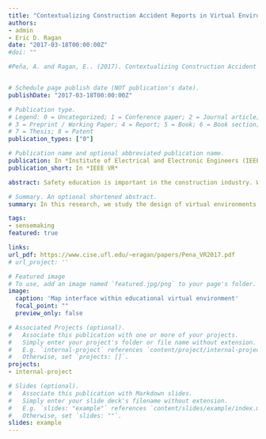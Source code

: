 ```yaml
---
title: "Contextualizing Construction Accident Reports in Virtual Environments for Safety Education"
authors:
- admin
- Eric D. Ragan
date: "2017-03-18T00:00:00Z"
#doi: ""

#Peña, A. and Ragan, E.. (2017). Contextualizing Construction Accident Reports in Virtual Environments for Safety Education. Extended abstract. In Proceedings of IEEE Virtual Reality 2017. (link | pdf | video)


# Schedule page publish date (NOT publication's date).
publishDate: "2017-03-18T00:00:00Z"

# Publication type.
# Legend: 0 = Uncategorized; 1 = Conference paper; 2 = Journal article;
# 3 = Preprint / Working Paper; 4 = Report; 5 = Book; 6 = Book section;
# 7 = Thesis; 8 = Patent
publication_types: ["0"]

# Publication name and optional abbreviated publication name.
publication: In *Institute of Electrical and Electronic Engineers (IEEE) VR* Poster Proceedings
publication_short: In *IEEE VR*

abstract: Safety education is important in the construction industry. While research has been done on virtual environments for construction safety education, there is no set method for effectively contextualizing safety information and engaging students. In this research, we study the design of virtual environments to represent construction accident reports provided by the Occupational Health and Safety Administration (OSHA). We looked at different designs to contextualize the report data through space, visuals, and text. Users can explore the environment and interact through immersive virtual reality to learn more about a particular accident.

# Summary. An optional shortened abstract.
summary: In this research, we study the design of virtual environments to represent construction accident reports provided by the Occupational Health and Safety Administration (OSHA)

tags:
- sensemaking
featured: true

links:
url_pdf: https://www.cise.ufl.edu/~eragan/papers/Pena_VR2017.pdf
# url_project: ''

# Featured image
# To use, add an image named `featured.jpg/png` to your page's folder.
image:
  caption: 'Map interface within educational virtual environment'
  focal_point: ""
  preview_only: false

# Associated Projects (optional).
#   Associate this publication with one or more of your projects.
#   Simply enter your project's folder or file name without extension.
#   E.g. `internal-project` references `content/project/internal-project/index.md`.
#   Otherwise, set `projects: []`.
projects:
- internal-project

# Slides (optional).
#   Associate this publication with Markdown slides.
#   Simply enter your slide deck's filename without extension.
#   E.g. `slides: "example"` references `content/slides/example/index.md`.
#   Otherwise, set `slides: ""`.
slides: example
---
```


<!-- Supplementary notes can be added here, including [code and math](https://sourcethemes.com/academic/docs/writing-markdown-latex/). -->
